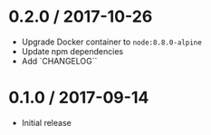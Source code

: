 0.2.0 / 2017-10-26
==================
- Upgrade Docker container to `node:8.8.0-alpine`
- Update npm dependencies
- Add `CHANGELOG``

0.1.0 / 2017-09-14
==================
- Initial release
